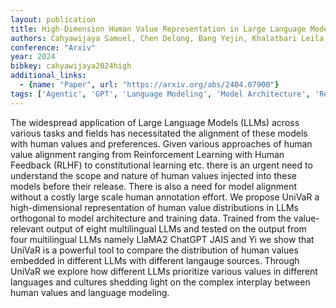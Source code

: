 ```yaml
---
layout: publication
title: High-Dimension Human Value Representation in Large Language Models
authors: Cahyawijaya Samuel, Chen Delong, Bang Yejin, Khalatbari Leila, Wilie Bryan, Ji Ziwei, Ishii Etsuko, Fung Pascale
conference: "Arxiv"
year: 2024
bibkey: cahyawijaya2024high
additional_links:
  - {name: "Paper", url: "https://arxiv.org/abs/2404.07900"}
tags: ['Agentic', 'GPT', 'Language Modeling', 'Model Architecture', 'Reinforcement Learning', 'Training Techniques']
---
```

The widespread application of Large Language Models (LLMs) across various tasks and fields has necessitated the alignment of these models with human values and preferences. Given various approaches of human value alignment ranging from Reinforcement Learning with Human Feedback (RLHF) to constitutional learning etc. there is an urgent need to understand the scope and nature of human values injected into these models before their release. There is also a need for model alignment without a costly large scale human annotation effort. We propose UniVaR a high-dimensional representation of human value distributions in LLMs orthogonal to model architecture and training data. Trained from the value-relevant output of eight multilingual LLMs and tested on the output from four multilingual LLMs namely LlaMA2 ChatGPT JAIS and Yi we show that UniVaR is a powerful tool to compare the distribution of human values embedded in different LLMs with different langauge sources. Through UniVaR we explore how different LLMs prioritize various values in different languages and cultures shedding light on the complex interplay between human values and language modeling.

